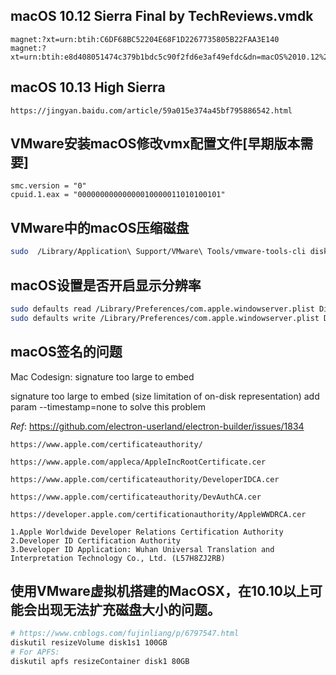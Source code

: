 ## macOS 10.12 Sierra Final by TechReviews.vmdk
```
magnet:?xt=urn:btih:C6DF68BC52204E68F1D2267735805B22FAA3E140
magnet:?xt=urn:btih:e8d408051474c379b1bdc5c90f2fd6e3af49efdc&dn=macOS%2010.12%20Sierra%20Final%20by%20TechReviews.vmdk
```

## macOS 10.13 High Sierra
```
https://jingyan.baidu.com/article/59a015e374a45bf795886542.html
```

## VMware安装macOS修改vmx配置文件[早期版本需要]
```
smc.version = "0"
cpuid.1.eax = "00000000000000010000011010100101"
```

## VMware中的macOS压缩磁盘
```sh
sudo  /Library/Application\ Support/VMware\ Tools/vmware-tools-cli disk shrink  /
```

## macOS设置是否开启显示分辨率
```sh
sudo defaults read /Library/Preferences/com.apple.windowserver.plist DisplayResolutionEnabled
sudo defaults write /Library/Preferences/com.apple.windowserver.plist DisplayResolutionEnabled -bool false
```

## macOS签名的问题
Mac Codesign: signature too large to embed
 
signature too large to embed (size limitation of on-disk representation)
add param --timestamp=none to solve this problem

*Ref*: https://github.com/electron-userland/electron-builder/issues/1834

```
https://www.apple.com/certificateauthority/

https://www.apple.com/appleca/AppleIncRootCertificate.cer

https://www.apple.com/certificateauthority/DeveloperIDCA.cer

https://www.apple.com/certificateauthority/DevAuthCA.cer

https://developer.apple.com/certificationauthority/AppleWWDRCA.cer
```
```
1.Apple Worldwide Developer Relations Certification Authority
2.Developer ID Certification Authority
3.Developer ID Application: Wuhan Universal Translation and Interpretation Technology Co., Ltd. (L57H8ZJ2RB)
```

## 使用VMware虚拟机搭建的MacOSX，在10.10以上可能会出现无法扩充磁盘大小的问题。
```sh
# https://www.cnblogs.com/fujinliang/p/6797547.html
diskutil resizeVolume disk1s1 100GB
# For APFS:
diskutil apfs resizeContainer disk1 80GB
```
